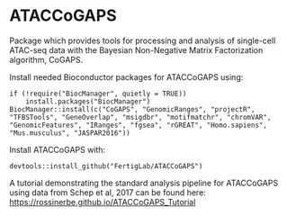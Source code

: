 # ATACCoGAPS

Package which provides tools for processing and analysis of single-cell ATAC-seq data with the Bayesian Non-Negative Matrix Factorization algorithm, CoGAPS.

Install needed Bioconductor packages for ATACCoGAPS using:

```
if (!require("BiocManager", quietly = TRUE))
    install.packages("BiocManager")
BiocManager::install(c("CoGAPS", "GenomicRanges", "projectR", "TFBSTools", "GeneOverlap", "msigdbr", "motifmatchr", "chromVAR", "GenomicFeatures", "IRanges", "fgsea", "rGREAT", "Homo.sapiens", "Mus.musculus", "JASPAR2016"))
```

Install ATACCoGAPS with:

```
devtools::install_github("FertigLab/ATACCoGAPS")
```

A tutorial demonstrating the standard analysis pipeline for ATACCoGAPS using data from Schep et al, 2017 can be found here: https://rossinerbe.github.io/ATACCoGAPS_Tutorial
